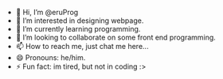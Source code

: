 - 👋 Hi, I’m @eruProg
- 👀 I’m interested in designing webpage.
- 🌱 I’m currently learning programming.
- 💞️ I’m looking to collaborate on some front end programming.
- 📫 How to reach me, just chat me here...
- 😄 Pronouns: he/him.
- ⚡ Fun fact: im tired, but not in coding :>

<!---
eruProg/eruProg is a ✨ special ✨ repository because its `README.md` (this file) appears on your GitHub profile.
You can click the Preview link to take a look at your changes.
--->
